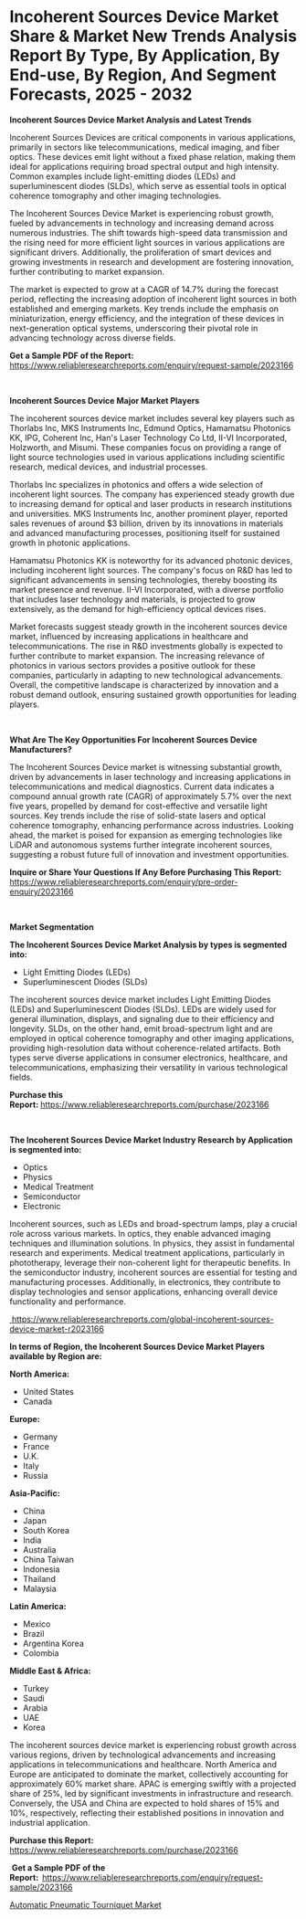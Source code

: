 <p><h1>Incoherent Sources Device Market Share & Market New Trends Analysis Report By Type, By Application, By End-use, By Region, And Segment Forecasts, 2025 - 2032</h1></p><p><strong>Incoherent Sources Device Market Analysis and Latest Trends</strong></p>
<p><p>Incoherent Sources Devices are critical components in various applications, primarily in sectors like telecommunications, medical imaging, and fiber optics. These devices emit light without a fixed phase relation, making them ideal for applications requiring broad spectral output and high intensity. Common examples include light-emitting diodes (LEDs) and superluminescent diodes (SLDs), which serve as essential tools in optical coherence tomography and other imaging technologies. </p><p>The Incoherent Sources Device Market is experiencing robust growth, fueled by advancements in technology and increasing demand across numerous industries. The shift towards high-speed data transmission and the rising need for more efficient light sources in various applications are significant drivers. Additionally, the proliferation of smart devices and growing investments in research and development are fostering innovation, further contributing to market expansion. </p><p>The market is expected to grow at a CAGR of 14.7% during the forecast period, reflecting the increasing adoption of incoherent light sources in both established and emerging markets. Key trends include the emphasis on miniaturization, energy efficiency, and the integration of these devices in next-generation optical systems, underscoring their pivotal role in advancing technology across diverse fields.</p></p>
<p><strong>Get a Sample PDF of the Report:&nbsp;</strong> <a href="https://www.reliableresearchreports.com/enquiry/request-sample/2023166?utm_campaign=2203&utm_medium=2&utm_source=Github&utm_content=ia&utm_term=29032025&utm_id=incoherent-sources-device">https://www.reliableresearchreports.com/enquiry/request-sample/2023166</a></p>
<p>&nbsp;</p>
<p><strong>Incoherent Sources Device Major Market Players</strong></p>
<p><p>The incoherent sources device market includes several key players such as Thorlabs Inc, MKS Instruments Inc, Edmund Optics, Hamamatsu Photonics KK, IPG, Coherent Inc, Han's Laser Technology Co Ltd, II-VI Incorporated, Holzworth, and Misumi. These companies focus on providing a range of light source technologies used in various applications including scientific research, medical devices, and industrial processes.</p><p>Thorlabs Inc specializes in photonics and offers a wide selection of incoherent light sources. The company has experienced steady growth due to increasing demand for optical and laser products in research institutions and universities. MKS Instruments Inc, another prominent player, reported sales revenues of around $3 billion, driven by its innovations in materials and advanced manufacturing processes, positioning itself for sustained growth in photonic applications.</p><p>Hamamatsu Photonics KK is noteworthy for its advanced photonic devices, including incoherent light sources. The company's focus on R&D has led to significant advancements in sensing technologies, thereby boosting its market presence and revenue. II-VI Incorporated, with a diverse portfolio that includes laser technology and materials, is projected to grow extensively, as the demand for high-efficiency optical devices rises.</p><p>Market forecasts suggest steady growth in the incoherent sources device market, influenced by increasing applications in healthcare and telecommunications. The rise in R&D investments globally is expected to further contribute to market expansion. The increasing relevance of photonics in various sectors provides a positive outlook for these companies, particularly in adapting to new technological advancements. Overall, the competitive landscape is characterized by innovation and a robust demand outlook, ensuring sustained growth opportunities for leading players.</p></p>
<p>&nbsp;</p>
<p><strong>What Are The Key Opportunities For Incoherent Sources Device Manufacturers?</strong></p>
<p><p>The Incoherent Sources Device market is witnessing substantial growth, driven by advancements in laser technology and increasing applications in telecommunications and medical diagnostics. Current data indicates a compound annual growth rate (CAGR) of approximately 5.7% over the next five years, propelled by demand for cost-effective and versatile light sources. Key trends include the rise of solid-state lasers and optical coherence tomography, enhancing performance across industries. Looking ahead, the market is poised for expansion as emerging technologies like LiDAR and autonomous systems further integrate incoherent sources, suggesting a robust future full of innovation and investment opportunities.</p></p>
<p><strong>Inquire or Share Your Questions If Any Before Purchasing This Report:</strong> <a href="https://www.reliableresearchreports.com/enquiry/pre-order-enquiry/2023166?utm_campaign=2203&utm_medium=2&utm_source=Github&utm_content=ia&utm_term=29032025&utm_id=incoherent-sources-device">https://www.reliableresearchreports.com/enquiry/pre-order-enquiry/2023166</a></p>
<p>&nbsp;</p>
<p><strong>Market Segmentation</strong></p>
<p><strong>The Incoherent Sources Device Market Analysis by types is segmented into:</strong></p>
<p><ul><li>Light Emitting Diodes (LEDs)</li><li>Superluminescent Diodes (SLDs)</li></ul></p>
<p><p>The incoherent sources device market includes Light Emitting Diodes (LEDs) and Superluminescent Diodes (SLDs). LEDs are widely used for general illumination, displays, and signaling due to their efficiency and longevity. SLDs, on the other hand, emit broad-spectrum light and are employed in optical coherence tomography and other imaging applications, providing high-resolution data without coherence-related artifacts. Both types serve diverse applications in consumer electronics, healthcare, and telecommunications, emphasizing their versatility in various technological fields.</p></p>
<p><strong>Purchase this Report:&nbsp;</strong><a href="https://www.reliableresearchreports.com/purchase/2023166?utm_campaign=2203&utm_medium=2&utm_source=Github&utm_content=ia&utm_term=29032025&utm_id=incoherent-sources-device">https://www.reliableresearchreports.com/purchase/2023166</a></p>
<p>&nbsp;</p>
<p><strong>The Incoherent Sources Device Market Industry Research by Application is segmented into:</strong></p>
<p><ul><li>Optics</li><li>Physics</li><li>Medical Treatment</li><li>Semiconductor</li><li>Electronic</li></ul></p>
<p><p>Incoherent sources, such as LEDs and broad-spectrum lamps, play a crucial role across various markets. In optics, they enable advanced imaging techniques and illumination solutions. In physics, they assist in fundamental research and experiments. Medical treatment applications, particularly in phototherapy, leverage their non-coherent light for therapeutic benefits. In the semiconductor industry, incoherent sources are essential for testing and manufacturing processes. Additionally, in electronics, they contribute to display technologies and sensor applications, enhancing overall device functionality and performance.</p></p>
<p><a href="https://www.reliableresearchreports.com/global-incoherent-sources-device-market-r2023166?utm_campaign=2203&utm_medium=2&utm_source=Github&utm_content=ia&utm_term=29032025&utm_id=incoherent-sources-device">&nbsp;https://www.reliableresearchreports.com/global-incoherent-sources-device-market-r2023166</a></p>
<p><strong>In terms of Region, the Incoherent Sources Device Market Players available by Region are:</strong></p>
<p>
    <p> <strong> North America: </strong>
        <ul>
            <li>United States</li>
            <li>Canada</li>
        </ul>
        </p> 
    <p> <strong> Europe: </strong>
        <ul>
            <li>Germany</li>
            <li>France</li>
            <li>U.K.</li>
            <li>Italy</li>
            <li>Russia</li>
        </ul>
        </p> 
    <p> <strong> Asia-Pacific: </strong>
        <ul>
            <li>China</li>
            <li>Japan</li>
            <li>South Korea</li>
            <li>India</li>
            <li>Australia</li>
            <li>China Taiwan</li>
            <li>Indonesia</li>
            <li>Thailand</li>
            <li>Malaysia</li>
        </ul>
        </p> 
    <p> <strong> Latin America: </strong>
        <ul>
            <li>Mexico</li>
            <li>Brazil</li>
            <li>Argentina Korea</li>
            <li>Colombia</li>
        </ul>
        </p> 
    <p> <strong> Middle East & Africa: </strong>
        <ul>
            <li>Turkey</li>
            <li>Saudi</li>
            <li>Arabia</li>
            <li>UAE</li>
            <li>Korea</li>
        </ul>
    </p>
    </p>
<p><p>The incoherent sources device market is experiencing robust growth across various regions, driven by technological advancements and increasing applications in telecommunications and healthcare. North America and Europe are anticipated to dominate the market, collectively accounting for approximately 60% market share. APAC is emerging swiftly with a projected share of 25%, led by significant investments in infrastructure and research. Conversely, the USA and China are expected to hold shares of 15% and 10%, respectively, reflecting their established positions in innovation and industrial application.</p></p>
<p><strong>Purchase this Report: </strong><a href="https://www.reliableresearchreports.com/purchase/2023166?utm_campaign=2203&utm_medium=2&utm_source=Github&utm_content=ia&utm_term=29032025&utm_id=incoherent-sources-device">https://www.reliableresearchreports.com/purchase/2023166</a></p>
<p>&nbsp;<strong>Get a Sample PDF of the Report:&nbsp;&nbsp;</strong><a href="https://www.reliableresearchreports.com/enquiry/request-sample/2023166?utm_campaign=2203&utm_medium=2&utm_source=Github&utm_content=ia&utm_term=29032025&utm_id=incoherent-sources-device">https://www.reliableresearchreports.com/enquiry/request-sample/2023166</a></p>
<p><strong></strong></p>
<p><p><a href="https://github.com/guneycigdem35/Market-Research-Report-List-5/blob/main/automatic-pneumatic-tourniquet-market.md?utm_campaign=2203&utm_medium=2&utm_source=Github&utm_content=ia&utm_term=29032025&utm_id=incoherent-sources-device">Automatic Pneumatic Tourniquet Market</a></p></p>